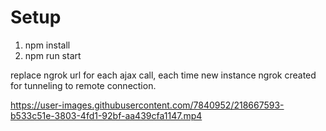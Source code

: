 # Setup
1. npm install
2. npm run start

replace ngrok url for each ajax call, each time new instance ngrok created for tunneling to remote connection.

https://user-images.githubusercontent.com/7840952/218667593-b533c51e-3803-4fd1-92bf-aa439cfa1147.mp4

